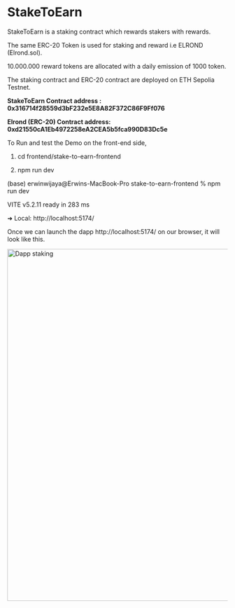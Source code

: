 # StakeToEarn

StakeToEarn is a staking contract which rewards stakers with rewards.

The same ERC-20 Token is used for staking and reward i.e ELROND (Elrond.sol).

10.000.000 reward tokens are allocated with a daily emission of 1000 token.

The staking contract and ERC-20 contract are deployed on ETH Sepolia Testnet.

**StakeToEarn Contract address    : 0x316714f28559d3bF232e5E8A82F372C86F9Ff076**

**Elrond (ERC-20) Contract address: 0xd21550cA1Eb4972258eA2CEA5b5fca990D83Dc5e**

To Run and test the Demo on the front-end side, 

1) cd frontend/stake-to-earn-frontend

2) npm run dev

(base) erwinwijaya@Erwins-MacBook-Pro stake-to-earn-frontend % npm run dev                   

  VITE v5.2.11  ready in 283 ms

  ➜  Local:   http://localhost:5174/

Once we can launch the dapp http://localhost:5174/ on our browser, it will look like this. 

<img width="804" alt="Dapp staking" src="https://github.com/Rwinwij/StakeToEarn/assets/101325807/33172829-ebdd-4d7d-923e-a139919a9782">

